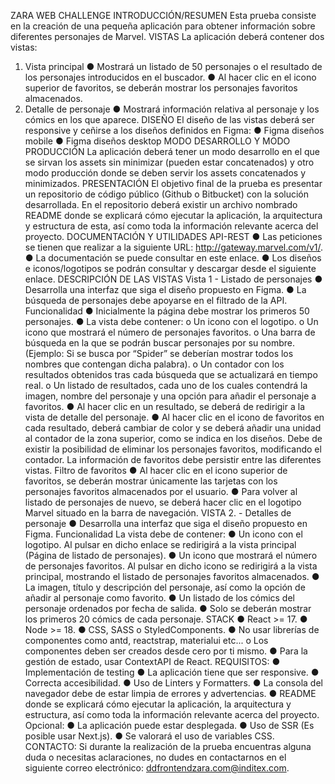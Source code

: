 ZARA WEB CHALLENGE
INTRODUCCIÓN/RESUMEN
Esta prueba consiste en la creación de una pequeña aplicación para obtener información sobre
diferentes personajes de Marvel.
VISTAS
La aplicación deberá contener dos vistas:

1. Vista principal
   ● Mostrará un listado de 50 personajes o el resultado de los personajes introducidos
   en el buscador.
   ● Al hacer clic en el icono superior de favoritos, se deberán mostrar los personajes
   favoritos almacenados.
2. Detalle de personaje
   ● Mostrará información relativa al personaje y los cómics en los que aparece.
   DISEÑO
   El diseño de las vistas deberá ser responsive y ceñirse a los diseños definidos en Figma:
   ● Figma diseños mobile
   ● Figma diseños desktop
   MODO DESARROLLO Y MODO PRODUCCIÓN
   La aplicación deberá tener un modo desarrollo en el que se sirvan los assets sin minimizar
   (pueden estar concatenados) y otro modo producción donde se deben servir los
   assets concatenados y minimizados.
   PRESENTACIÓN
   El objetivo final de la prueba es presentar un repositorio de código público (Github o Bitbucket)
   con la solución desarrollada.
   En el repositorio deberá existir un archivo nombrado README donde se explicará cómo
   ejecutar la aplicación, la arquitectura y estructura de esta, así como toda la información
   relevante acerca del proyecto.
   DOCUMENTACIÓN Y UTILIDADES
   API-REST
   ● Las peticiones se tienen que realizar a la siguiente URL: http://gateway.marvel.com/v1/.
   ● La documentación se puede consultar en este enlace.
   ● Los diseños e iconos/logotipos se podrán consultar y descargar desde el siguiente
   enlace.
   DESCRIPCIÓN DE LAS VISTAS
   Vista 1 - Listado de personajes
   ● Desarrolla una interfaz que siga el diseño propuesto en Figma.
   ● La búsqueda de personajes debe apoyarse en el filtrado de la API.
   Funcionalidad
   ● Inicialmente la página debe mostrar los primeros 50 personajes.
   ● La vista debe contener:
   o Un icono con el logotipo.
   o Un icono que mostrará el número de personajes favoritos.
   o Una barra de búsqueda en la que se podrán buscar personajes por su nombre.
   (Ejemplo: Si se busca por “Spider” se deberían mostrar todos los nombres que
   contengan dicha palabra).
   o Un contador con los resultados obtenidos tras cada búsqueda que se actualizará
   en tiempo real.
   o Un listado de resultados, cada uno de los cuales contendrá la imagen, nombre
   del personaje y una opción para añadir el personaje a favoritos.
   ● Al hacer clic en un resultado, se deberá de redirigir a la vista de detalle del personaje.
   ● Al hacer clic en el icono de favoritos en cada resultado, deberá cambiar de color y se
   deberá añadir una unidad al contador de la zona superior, como se indica en los
   diseños. Debe de existir la posibilidad de eliminar los personajes favoritos, modificando
   el contador. La información de favoritos debe persistir entre las diferentes vistas.
   Filtro de favoritos
   ● Al hacer clic en el icono superior de favoritos, se deberán mostrar únicamente las
   tarjetas con los personajes favoritos almacenados por el usuario.
   ● Para volver al listado de personajes de nuevo, se deberá hacer clic en el logotipo Marvel
   situado en la barra de navegación.
   VISTA 2. - Detalles de personaje
   ● Desarrolla una interfaz que siga el diseño propuesto en Figma.
   Funcionalidad
   La vista debe de contener:
   ● Un icono con el logotipo. Al pulsar en dicho enlace se redirigirá a la vista principal
   (Página de listado de personajes).
   ● Un icono que mostrará el número de personajes favoritos. Al pulsar en dicho icono se
   redirigirá a la vista principal, mostrando el listado de personajes favoritos almacenados.
   ● La imagen, título y descripción del personaje, así como la opción de añadir al personaje
   como favorito.
   ● Un listado de los cómics del personaje ordenados por fecha de salida.
   ● Solo se deberán mostrar los primeros 20 cómics de cada personaje.
   STACK
   ● React >= 17.
   ● Node >= 18.
   ● CSS, SASS o StyledComponents.
   ● No usar librerías de componentes como antd, reactstrap, materialui etc...
   o Los componentes deben ser creados desde cero por ti mismo.
   ● Para la gestión de estado, usar ContextAPI de React.
   REQUISITOS:
   ● Implementación de testing
   ● La aplicación tiene que ser responsive.
   ● Correcta accesibilidad.
   ● Uso de Linters y Formatters.
   ● La consola del navegador debe de estar limpia de errores y advertencias.
   ● README donde se explicará cómo ejecutar la aplicación, la arquitectura y estructura,
   así como toda la información relevante acerca del proyecto.
   Opcional:
   ● La aplicación puede estar desplegada.
   ● Uso de SSR (Es posible usar Next.js).
   ● Se valorará el uso de variables CSS.
   CONTACTO:
   Si durante la realización de la prueba encuentras alguna duda o necesitas aclaraciones, no
   dudes en contactarnos en el siguiente correo electrónico: ddfrontendzara.com@inditex.com.
